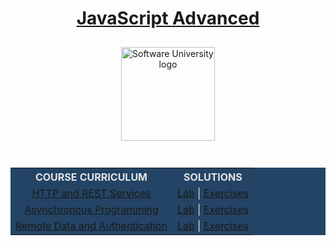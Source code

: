 <!DOCTYPE html>
<html lang="en">

<head>
    <meta charset="UTF-8">
    <meta http-equiv="X-UA-Compatible" content="IE=edge">
    <meta name="viewport" content="width=device-width, initial-scale=1.0">
</head>

<body>
    <div align="center">
        <h1 style="color:white">
            <a href="https://github.com/beinsaduno/SoftUni-Software-Engineering/tree/main/JavaScript/M04_JavaScriptApplications/L00_CourseIntroduction"
                target="_blank">JavaScript Advanced</a>
        </h1>
        <a href="https://softuni.bg/curriculum" target="_blank">
            <img src="https://upload.wikimedia.org/wikipedia/commons/7/76/Logo_Software_University_%28SoftUni%29_-_blue.png"
                alt="Software University logo" style="position:relative; width:150px; padding:10px; margin: 0 auto;">
        </a>
    </div>
    <br>
    <div align="center">
        <table style="width:100%; max-width:1000px; background-color:#234465; color:#e4e4e4">
            <tr>
                <th style="text-align:center; vertical-align: middle;">COURSE CURRICULUM</th>
                <th style="text-align:center; vertical-align: middle;">SOLUTIONS</th>
            </tr>
            <tr>
                <td style="text-align:center; vertical-align: middle;">
                    <a href=""
                        target="_blank">HTTP and REST Services</a>
                </td>
                <td style="text-align:center; vertical-align: middle;">
                    <a href=""
                        target="_blank">Lab</a> |
                    <a href=""
                        target="_blank">Exercises</a>
                </td>
            </tr>
            <tr>
                <td style="text-align:center; vertical-align: middle;">
                    <a href=""
                        target="_blank">Asynchronous Programming</a>
                </td>
                <td style="text-align:center; vertical-align: middle;">
                    <a href=""
                        target="_blank">Lab</a> |
                    <a href=""
                        target="_blank">Exercises</a>
                </td>
            </tr>
            <tr>
                <td style="text-align:center; vertical-align: middle;">
                    <a href=""
                        target="_blank">Remote Data and Authentication</a>
                </td>
                <td style="text-align:center; vertical-align: middle;">
                    <a href=""
                        target="_blank">Lab</a> |
                    <a href=""
                        target="_blank">Exercises</a>
                </td>
            </tr>
</body>

</html>
